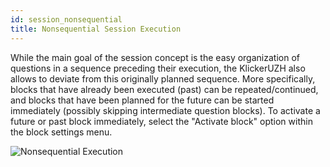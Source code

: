 ```yaml
---
id: session_nonsequential
title: Nonsequential Session Execution
---
```


While the main goal of the session concept is the easy organization of questions in a sequence preceding their execution, the KlickerUZH also allows to deviate from this originally planned sequence. More specifically, blocks that have already been executed (past) can be repeated/continued, and blocks that have been planned for the future can be started immediately (possibly skipping intermediate question blocks). To activate a future or past block immediately, select the "Activate block" option within the block settings menu.

![Nonsequential Execution](assets/nonsequential_execution.gif)
